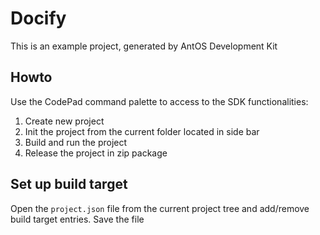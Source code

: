 # Docify
This is an example project, generated by AntOS Development Kit

## Howto
Use the CodePad command palette to access to the SDK functionalities:

1. Create new project
2. Init the project from the current folder located in side bar
3. Build and run the project
4. Release the project in zip package

## Set up build target

Open the `project.json` file from the current project tree and add/remove
build target entries. Save the file